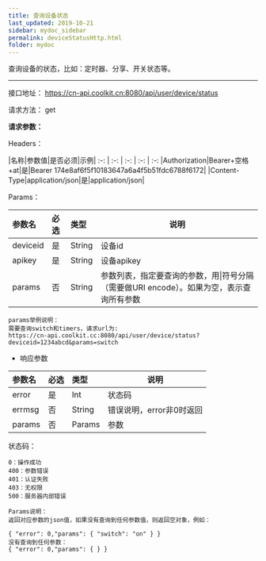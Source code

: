 ```yaml
---
title: 查询设备状态
last_updated: 2019-10-21
sidebar: mydoc_sidebar
permalink: deviceStatusHttp.html
folder: mydoc
---
```


查询设备的状态，比如：定时器、分享、开关状态等。

---

接口地址： https://cn-api.coolkit.cn:8080/api/user/device/status

请求方法： get

**请求参数：**

Headers：

|名称|参数值|是否必须|示例|
:-: | :-: | :-: | :-: | :-:
|Authorization|Bearer+空格+at|是|Bearer 174e8af6f5f10183647a6a4f5b51fdc6788f6172|
|Content-Type|application/json|是|application/json|

Params：

|参数名|必选|类型|说明|
|:----    |:---|:----- |-----   |
|deviceid |是  |String |设备id  |
|apikey |是  |String |设备apikey|
|params |否  |String | 参数列表，指定要查询的参数，用\|符号分隔（需要做URI encode）。如果为空，表示查询所有参数    |

```
params举例说明：
需要查询switch和timers，请求url为:
https://cn-api.coolkit.cc:8080/api/user/device/status?deviceid=1234abcd&params=switch
```

- 响应参数

|参数名|必选|类型|说明|
|:----    |:---|:----- |-----   |
|error |是  |Int |状态码  |
|errmsg |否  |String | 错误说明，error非0时返回 |
|params |否  |Params | 参数  |

状态码：

    0：操作成功
    400：参数错误
    401：认证失败
    403：无权限
    500：服务器内部错误

```
Params说明：
返回对应参数的json值，如果没有查询到任何参数值，则返回空对象，例如：

{ "error": 0,"params": { "switch": "on" } }
没有查询到任何参数：
{ "error": 0,"params": { } }
```


